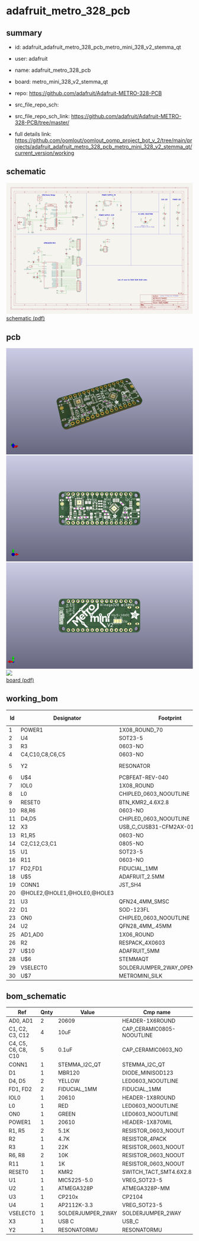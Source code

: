 # adafruit_metro_328_pcb
 
## summary 
* id: adafruit_adafruit_metro_328_pcb_metro_mini_328_v2_stemma_qt
* user: adafruit
* name: adafruit_metro_328_pcb
* board: metro_mini_328_v2_stemma_qt
* repo: https://github.com/adafruit/Adafruit-METRO-328-PCB



* src_file_repo_sch: 
* src_file_repo_sch_link: https://github.com/adafruit/Adafruit-METRO-328-PCB/tree/master/
* full details link: https://github.com/oomlout/oomlout_oomp_project_bot_v_2/tree/main/projects/adafruit_adafruit_metro_328_pcb_metro_mini_328_v2_stemma_qt/current_version/working  

## schematic  
![](working_schematic_600.png)  
[schematic (pdf)](working_schematic.pdf)  

## pcb  
![](working_3d_600.png) 
![](working_3d_front_600.png)  
![](working_3d_back_600.png)  
![](working_600.png)  
[board (pdf)](working.pdf)  

## working_bom
| Id | Designator | Footprint | Quantity | Designation | Supplier and ref |  | None | 
| --- | --- | --- | --- | --- | --- | --- | --- | 
| 1 | POWER1 | 1X08_ROUND_70 | 1 | 20610 |  |  | [''] | 
| 2 | U4 | SOT23-5 | 1 | AP2112K-3.3 |  |  | [''] | 
| 3 | R3 | 0603-NO | 1 | 22K |  |  | [''] | 
| 4 | C4,C10,C8,C6,C5 | 0603-NO | 5 | 0.1uF |  |  | [''] | 
| 5 | Y2 | RESONATOR | 1 | CSTCE16M0V53-R0 16MHZ |  |  | [''] | 
| 6 | U$4 | PCBFEAT-REV-040 | 1 |  |  |  | [''] | 
| 7 | IOL0 | 1X08_ROUND | 1 | 20610 |  |  | [''] | 
| 8 | L0 | CHIPLED_0603_NOOUTLINE | 1 | RED |  |  | [''] | 
| 9 | RESET0 | BTN_KMR2_4.6X2.8 | 1 | KMR2 |  |  | [''] | 
| 10 | R8,R6 | 0603-NO | 2 | 10K |  |  | [''] | 
| 11 | D4,D5 | CHIPLED_0603_NOOUTLINE | 2 | YELLOW |  |  | [''] | 
| 12 | X3 | USB_C_CUSB31-CFM2AX-01-X | 1 | USB C |  |  | [''] | 
| 13 | R1,R5 | 0603-NO | 2 | 5.1K |  |  | [''] | 
| 14 | C2,C12,C3,C1 | 0805-NO | 4 | 10uF |  |  | [''] | 
| 15 | U1 | SOT23-5 | 1 | MIC5225-5.0 |  |  | [''] | 
| 16 | R11 | 0603-NO | 1 | 1K |  |  | [''] | 
| 17 | FD2,FD1 | FIDUCIAL_1MM | 2 | FIDUCIAL_1MM |  |  | [''] | 
| 18 | U$5 | ADAFRUIT_2.5MM | 1 |  |  |  | [''] | 
| 19 | CONN1 | JST_SH4 | 1 | STEMMA_I2C_QT |  |  | [''] | 
| 20 | @HOLE2,@HOLE1,@HOLE0,@HOLE3 |  | 4 |  |  |  | [''] | 
| 21 | U3 | QFN24_4MM_SMSC | 1 | CP210x |  |  | [''] | 
| 22 | D1 | SOD-123FL | 1 | MBR120 |  |  | [''] | 
| 23 | ON0 | CHIPLED_0603_NOOUTLINE | 1 | GREEN |  |  | [''] | 
| 24 | U2 | QFN28_4MM_.45MM | 1 | ATMEGA328P |  |  | [''] | 
| 25 | AD1,AD0 | 1X06_ROUND | 2 | 20609 |  |  | [''] | 
| 26 | R2 | RESPACK_4X0603 | 1 | 4.7K |  |  | [''] | 
| 27 | U$10 | ADAFRUIT_5MM | 1 |  |  |  | [''] | 
| 28 | U$6 | STEMMAQT | 1 |  |  |  | [''] | 
| 29 | VSELECT0 | SOLDERJUMPER_2WAY_OPEN_NOPASTE | 1 |  |  |  | [''] | 
| 30 | U$7 | METROMINI_SILK | 1 |  |  |  | [''] | 


## bom_schematic
| Ref | Qnty | Value | Cmp name | Footprint | Description | Vendor | DNP | 
| --- | --- | --- | --- | --- | --- | --- | --- | 
| AD0, AD1 | 2 | 20609 | HEADER-1X6ROUND | working:1X06_ROUND |  |  |  | 
| C1, C2, C3, C12 | 4 | 10uF | CAP_CERAMIC0805-NOOUTLINE | working:0805-NO |  |  |  | 
| C4, C5, C6, C8, C10 | 5 | 0.1uF | CAP_CERAMIC0603_NO | working:0603-NO |  |  |  | 
| CONN1 | 1 | STEMMA_I2C_QT | STEMMA_I2C_QT | working:JST_SH4 |  |  |  | 
| D1 | 1 | MBR120 | DIODE_MINISOD123 | working:SOD-123FL |  |  |  | 
| D4, D5 | 2 | YELLOW | LED0603_NOOUTLINE | working:CHIPLED_0603_NOOUTLINE |  |  |  | 
| FD1, FD2 | 2 | FIDUCIAL_1MM | FIDUCIAL_1MM | working:FIDUCIAL_1MM |  |  |  | 
| IOL0 | 1 | 20610 | HEADER-1X8ROUND | working:1X08_ROUND |  |  |  | 
| L0 | 1 | RED | LED0603_NOOUTLINE | working:CHIPLED_0603_NOOUTLINE |  |  |  | 
| ON0 | 1 | GREEN | LED0603_NOOUTLINE | working:CHIPLED_0603_NOOUTLINE |  |  |  | 
| POWER1 | 1 | 20610 | HEADER-1X870MIL | working:1X08_ROUND_70 |  |  |  | 
| R1, R5 | 2 | 5.1K | RESISTOR_0603_NOOUT | working:0603-NO |  |  |  | 
| R2 | 1 | 4.7K | RESISTOR_4PACK | working:RESPACK_4X0603 |  |  |  | 
| R3 | 1 | 22K | RESISTOR_0603_NOOUT | working:0603-NO |  |  |  | 
| R6, R8 | 2 | 10K | RESISTOR_0603_NOOUT | working:0603-NO |  |  |  | 
| R11 | 1 | 1K | RESISTOR_0603_NOOUT | working:0603-NO |  |  |  | 
| RESET0 | 1 | KMR2 | SWITCH_TACT_SMT4.6X2.8 | working:BTN_KMR2_4.6X2.8 |  |  |  | 
| U1 | 1 | MIC5225-5.0 | VREG_SOT23-5 | working:SOT23-5 |  |  |  | 
| U2 | 1 | ATMEGA328P | ATMEGA328P-MM | working:QFN28_4MM_.45MM |  |  |  | 
| U3 | 1 | CP210x | CP2104 | working:QFN24_4MM_SMSC |  |  |  | 
| U4 | 1 | AP2112K-3.3 | VREG_SOT23-5 | working:SOT23-5 |  |  |  | 
| VSELECT0 | 1 | SOLDERJUMPER_2WAY | SOLDERJUMPER_2WAY | working:SOLDERJUMPER_2WAY_OPEN_NOPASTE |  |  |  | 
| X3 | 1 | USB C | USB_C | working:USB_C_CUSB31-CFM2AX-01-X |  |  |  | 
| Y2 | 1 | RESONATORMU | RESONATORMU | working:RESONATOR |  |  |  | 



